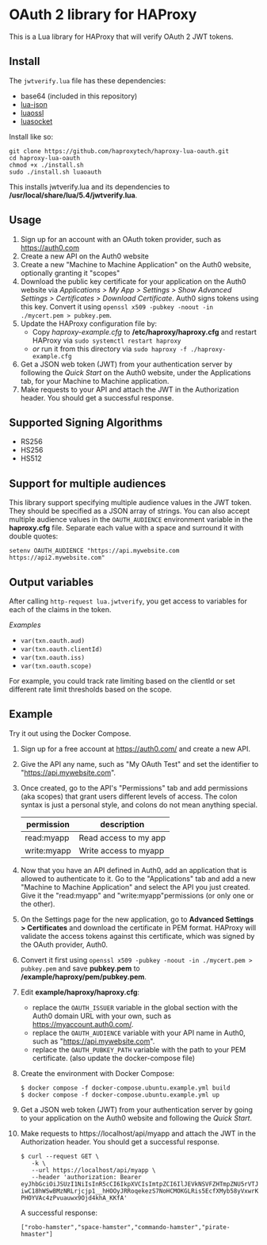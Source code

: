 # OAuth 2 library for HAProxy

This is a Lua library for HAProxy that will verify OAuth 2 JWT tokens.

## Install

The `jwtverify.lua` file has these dependencies:

* base64 (included in this repository)
* [lua-json](https://github.com/rxi/json.lua)
* [luaossl](https://github.com/wahern/luaossl)
* [luasocket](https://github.com/diegonehab/luasocket)

Install like so:

```
git clone https://github.com/haproxytech/haproxy-lua-oauth.git
cd haproxy-lua-oauth
chmod +x ./install.sh
sudo ./install.sh luaoauth
```

This installs jwtverify.lua and its dependencies to **/usr/local/share/lua/5.4/jwtverify.lua**.

## Usage

1. Sign up for an account with an OAuth token provider, such as https://auth0.com
1. Create a new API on the Auth0 website
1. Create a new "Machine to Machine Application" on the Auth0 website, optionally granting it "scopes"
1. Download the public key certificate for your application on the Auth0 website via *Applications > My App > Settings > Show Advanced Settings > Certificates > Download Certificate*. Auth0 signs tokens using this key. Convert it  using `openssl x509 -pubkey -noout -in ./mycert.pem > pubkey.pem`.
1. Update the HAProxy configuration file by:
    * Copy *haproxy-example.cfg* to **/etc/haproxy/haproxy.cfg** and restart HAProxy via `sudo systemctl restart haproxy`
    * *or* run it from this directory via `sudo haproxy -f ./haproxy-example.cfg`
1. Get a JSON web token (JWT) from your authentication server by following the *Quick Start* on the Auth0 website, under the Applications tab, for your Machine to Machine application.
1. Make requests to your API and attach the JWT in the Authorization header. You should get a successful response.

## Supported Signing Algorithms

* RS256
* HS256
* HS512

## Support for multiple audiences

This library support specifying multiple audience values in the JWT token. They should be specified as a JSON array of strings.
You can also accept multiple audience values in the `OAUTH_AUDIENCE` environment variable in the **haproxy.cfg** file. Separate each value
with a space and surround it with double quotes:

```
setenv OAUTH_AUDIENCE "https://api.mywebsite.com https://api2.mywebsite.com"
```

## Output variables

After calling `http-request lua.jwtverify`, you get access to variables for each of the claims in the token.

*Examples*

* `var(txn.oauth.aud)`
* `var(txn.oauth.clientId)`
* `var(txn.oauth.iss)`
* `var(txn.oauth.scope)`

For example, you could track rate limiting based on the clientId or set different rate limit thresholds based on the scope.

## Example

Try it out using the Docker Compose.

1. Sign up for a free account at https://auth0.com/ and create a new API.
1. Give the API any name, such as "My OAuth Test" and set the identifier to "https://api.mywebsite.com".
1. Once created, go to the API's "Permissions" tab and add permissions (aka scopes) that grant users different levels of access. The colon syntax is just a personal style, and colons do not mean anything special.

   | permission  | description           |
   |-------------|-----------------------|
   | read:myapp  | Read access to my app |
   | write:myapp | Write access to myapp | 

1. Now that you have an API defined in Auth0, add an application that is allowed to authenticate to it. Go to the "Applications" tab and add a new "Machine to Machine Application" and select the API you just created. Give it the "read:myapp" and "write:myapp"permissions (or only one or the other).
1. On the Settings page for the new application, go to **Advanced Settings > Certificates** and download the certificate in PEM format. HAProxy will validate the access tokens against this certificate, which was signed by the OAuth provider, Auth0.

1. Convert it first using `openssl x509 -pubkey -noout -in ./mycert.pem > pubkey.pem` and save **pubkey.pem** to **/example/haproxy/pem/pubkey.pem**.
1. Edit **example/haproxy/haproxy.cfg**: 

   * replace the `OAUTH_ISSUER` variable in the global section with the Auth0 domain URL with your own, such as https://myaccount.auth0.com/. 
   * replace the `OAUTH_AUDIENCE` variable with your API name in Auth0, such as "https://api.mywebsite.com". 
   * replace the `OAUTH_PUBKEY_PATH` variable with the path to your PEM certificate. (also update the docker-compose file)

1. Create the environment with Docker Compose:
    ```
    $ docker compose -f docker-compose.ubuntu.example.yml build
    $ docker compose -f docker-compose.ubuntu.example.yml up
    ```
1. Get a JSON web token (JWT) from your authentication server by going to your application on the Auth0 website and following the *Quick Start*.
1. Make requests to https://localhost/api/myapp and attach the JWT in the Authorization header. You should get a successful response.

   ```
   $ curl --request GET \
      -k \
      --url https://localhost/api/myapp \
      --header 'authorization: Bearer eyJhbGciOiJSUzI1NiIsInR5cCI6IkpXVCIsImtpZCI6IlJEVkNSVFZHTmpZNU5rVTJSVUV3TnpoRk56UkJRalU0TjBFeU5EWTNSRU01TWtaRFJqTkNNUSJ9.eyJpc3MiOiJodHRwczovL25pY2tyYW00NC5hdXRoMC5jb20vIiwic3ViIjoicm9DTHRDTlZycW0zNmVYTzJxcE84cjEzeFBmQno1NklAY2xpZW50cyIsImF1ZCI6Imh0dHBzOi8vYXBpLm15d2Vic2l0ZS5jb20iLCJpYXQiOjE2NDgzMTQ2NjAsImV4cCI6MTY0ODQwMTA2MCwiYXpwIjoicm9DTHRDTlZycW0zNmVYTzJxcE84cjEzeFBmQno1NkkiLCJzY29wZSI6InJlYWQ6bXlhcHAgd3JpdGU6bXlhcHAiLCJndHkiOiJjbGllbnQtY3JlZGVudGlhbHMifQ.tEhJ0hKlqy9KRrS00we1Z6Y0CwGg5tAOmZ3qQYLYEwl1uymZ8OfJD9iGgPe5QhLJCTD-iwC18hWSwBMzNRLrjcjp1__hHOOyJRRoqekezS7NoHCMOKGLRis5EcfXMyb58yVxwrKIovHSRaEf0emg5NovQ2bdI3UpMThXnzlLhIH_SX5yRUtTxQ_qvO7xS9lZBNVYG9lYlNtU_Ih6dKCKNRUrMm8xsj2jLyR5_v3LcxgwzhK2VF01DZ9wyEgfHgs3H2AP6yJEZkmd9B1chO5Xf3f4klujsxvAb6RqTCwpGWmjRPY6SENkY2QX-PHOYVAc4zPvuauwx9Ojd4khA_KKfA'
   ```

   A successful response:

   ```
   ["robo-hamster","space-hamster","commando-hamster","pirate-hmaster"]
   ```